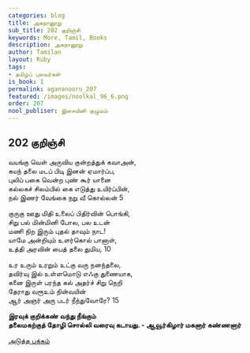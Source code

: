 ```yaml
---
categories: blog
title: அகநானூறு
sub_title: 202 குறிஞ்சி
keywords: More, Tamil, Books
description: அகநானூறு
author: Tamilan
layout: Ruby
tags:
- தமிழ்ப் புலவர்கள்
is_book: 1
permalink: agananooru_207
featured: /images/noolkal_96_6.png
order: 207
nool_publiser: இசையினி குழுமம்
---
```



## 202 குறிஞ்சி

வயங்கு வெள் அருவிய குன்றத்துக் கவாஅன்,  
கயந் தலை மடப் பிடி இனன் ஏமார்ப்ப,  
புலிப் பகை வென்ற புண் கூர் யானை  
கல்லகச் சிலம்பில் கை எடுத்து உயிர்ப்பின்,  
நல் இணர் வேங்கை நறு வீ கொல்லன் 5

குருகு ஊது மிதி உலைப் பிதிர்வின் பொங்கி,  
சிறு பல் மின்மினி போல, பல உடன்  
மணி நிற இரும் புதல் தாவும் நாட!  
யாமே அன்றியும் உளர்கொல் பானாள்,  
உத்தி அரவின் பைத் தலை துமிய, 10

உர உரும் உரறும் உட்கு வரு நனந்தலை,  
தவிர்வு இல் உள்ளமொடு எஃகு துணையாக,  
கனை இருள் பரந்த கல் அதர்ச் சிறு நெறி  
தேராது வரூஉம் நின்வயின்  
ஆர் அஞர் அரு படர் நீந்துவோரே? 15

**இரவுக் குறிக்கண் வந்து நீங்கும்  
தலைமகற்குத் தோழி சொல்லி வரைவு கடாயது. - ஆவூர்கிழார் மகனார் கண்ணனார்**

[அடுத்த பக்கம்](agananooru_208)